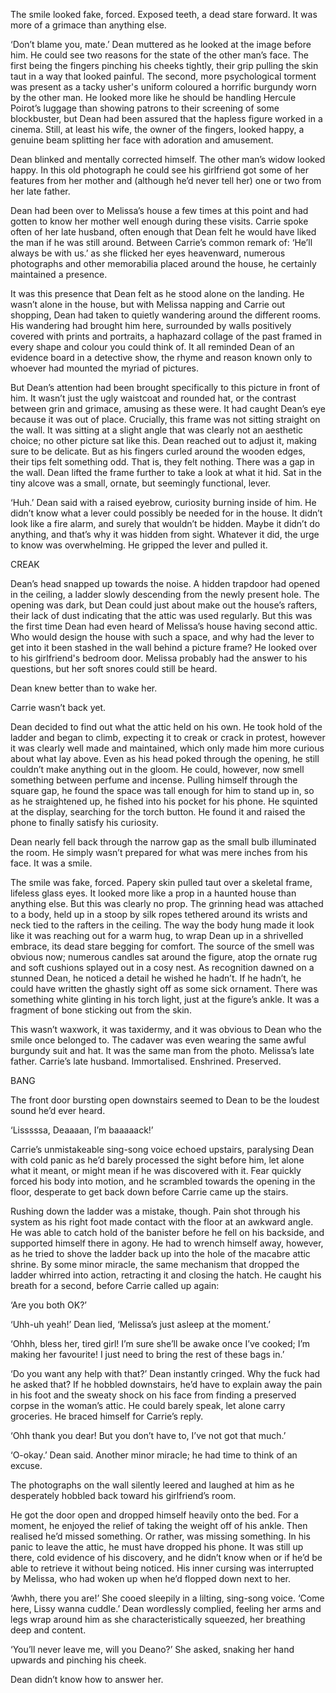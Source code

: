 The smile looked fake, forced. Exposed teeth, a dead stare forward. It was more of a grimace than anything else.  

‘Don’t blame you, mate.’ Dean muttered as he looked at the image before him. He could see two reasons for the state of the other man’s face. The first being the fingers pinching his cheeks tightly, their grip pulling the skin taut in a way that looked painful. The second, more psychological torment was present as a tacky usher's uniform coloured a horrific burgundy worn by the other man. He looked more like he should be handling Hercule Poirot’s luggage than showing patrons to their screening of some blockbuster, but Dean had been assured that the hapless figure worked in a cinema. Still, at least his wife, the owner of the fingers, looked happy, a genuine beam splitting her face with adoration and amusement. 

Dean blinked and mentally corrected himself. The other man’s widow looked happy. In this old photograph he could see his girlfriend got some of her features from her mother and (although he’d never tell her) one or two from her late father.  

Dean had been over to Melissa’s house a few times at this point and had gotten to know her mother well enough during these visits. Carrie spoke often of her late husband, often enough that Dean felt he would have liked the man if he was still around. Between Carrie’s common remark of: ‘He’ll always be with us.’ as she flicked her eyes heavenward, numerous photographs and other memorabilia placed around the house, he certainly maintained a presence. 

It was this presence that Dean felt as he stood alone on the landing. He wasn’t alone in the house, but with Melissa napping and Carrie out shopping, Dean had taken to quietly wandering around the different rooms. His wandering had brought him here, surrounded by walls positively covered with prints and portraits, a haphazard collage of the past framed in every shape and colour you could think of. It all reminded Dean of an evidence board in a detective show, the rhyme and reason known only to whoever had mounted the myriad of pictures. 

But Dean’s attention had been brought specifically to this picture in front of him. It wasn’t just the ugly waistcoat and rounded hat, or the contrast between grin and grimace, amusing as these were. It had caught Dean’s eye because it was out of place. Crucially, this frame was not sitting straight on the wall. It was sitting at a slight angle that was clearly not an aesthetic choice; no other picture sat like this. Dean reached out to adjust it, making sure to be delicate. But as his fingers curled around the wooden edges, their tips felt something odd. That is, they felt nothing. There was a gap in the wall. Dean lifted the frame further to take a look at what it hid. Sat in the tiny alcove was a small, ornate, but seemingly functional, lever.  

‘Huh.’ Dean said with a raised eyebrow, curiosity burning inside of him. He didn’t know what a lever could possibly be needed for in the house. It didn’t look like a fire alarm, and surely that wouldn’t be hidden. Maybe it didn’t do anything, and that’s why it was hidden from sight. Whatever it did, the urge to know was overwhelming. He gripped the lever and pulled it.  

CREAK 

Dean’s head snapped up towards the noise. A hidden trapdoor had opened in the ceiling, a ladder slowly descending from the newly present hole. The opening was dark, but Dean could just about make out the house’s rafters, their lack of dust indicating that the attic was used regularly. But this was the first time Dean had even heard of Melissa’s house having second attic. Who would design the house with such a space, and why had the lever to get into it been stashed in the wall behind a picture frame? He looked over to his girlfriend's bedroom door. Melissa probably had the answer to his questions, but her soft snores could still be heard.  

Dean knew better than to wake her. 

Carrie wasn’t back yet.  

Dean decided to find out what the attic held on his own. He took hold of the ladder and began to climb, expecting it to creak or crack in protest, however it was clearly well made and maintained, which only made him more curious about what lay above. Even as his head poked through the opening, he still couldn’t make anything out in the gloom. He could, however, now smell something between perfume and incense. Pulling himself through the square gap, he found the space was tall enough for him to stand up in, so as he straightened up, he fished into his pocket for his phone. He squinted at the display, searching for the torch button. He found it and raised the phone to finally satisfy his curiosity. 

Dean nearly fell back through the narrow gap as the small bulb illuminated the room. He simply wasn’t prepared for what was mere inches from his face. It was a smile. 

The smile was fake, forced. Papery skin pulled taut over a skeletal frame, lifeless glass eyes. It looked more like a prop in a haunted house than anything else. But this was clearly no prop. The grinning head was attached to a body, held up in a stoop by silk ropes tethered around its wrists and neck tied to the rafters in the ceiling. The way the body hung made it look like it was reaching out for a warm hug, to wrap Dean up in a shrivelled embrace, its dead stare begging for comfort. The source of the smell was obvious now; numerous candles sat around the figure, atop the ornate rug and soft cushions splayed out in a cosy nest. As recognition dawned on a stunned Dean, he noticed a detail he wished he hadn’t. If he hadn’t, he could have written the ghastly sight off as some sick ornament. There was something white glinting in his torch light, just at the figure’s ankle. It was a fragment of bone sticking out from the skin. 

This wasn’t waxwork, it was taxidermy, and it was obvious to Dean who the smile once belonged to. The cadaver was even wearing the same awful burgundy suit and hat. It was the same man from the photo. Melissa’s late father. Carrie’s late husband. Immortalised. Enshrined. Preserved.  

BANG 

The front door bursting open downstairs seemed to Dean to be the loudest sound he’d ever heard. 

‘Lisssssa, Deaaaan, I’m baaaaack!’  

Carrie’s unmistakeable sing-song voice echoed upstairs, paralysing Dean with cold panic as he’d barely processed the sight before him, let alone what it meant, or might mean if he was discovered with it. Fear quickly forced his body into motion, and he scrambled towards the opening in the floor, desperate to get back down before Carrie came up the stairs. 

Rushing down the ladder was a mistake, though. Pain shot through his system as his right foot made contact with the floor at an awkward angle. He was able to catch hold of the banister before he fell on his backside, and supported himself there in agony. He had to wrench himself away, however, as he tried to shove the ladder back up into the hole of the macabre attic shrine. By some minor miracle, the same mechanism that dropped the ladder whirred into action, retracting it and closing the hatch. He caught his breath for a second, before Carrie called up again: 

‘Are you both OK?’  

‘Uhh-uh yeah!’ Dean lied, ‘Melissa’s just asleep at the moment.’ 

‘Ohhh, bless her, tired girl! I’m sure she’ll be awake once I’ve cooked; I’m making her favourite! I just need to bring the rest of these bags in.’ 

‘Do you want any help with that?’ Dean instantly cringed. Why the fuck had he asked that? If he hobbled downstairs, he’d have to explain away the pain in his foot and the sweaty shock on his face from finding a preserved corpse in the woman’s attic. He could barely speak, let alone carry groceries. He braced himself for Carrie’s reply. 

‘Ohh thank you dear! But you don’t have to, I’ve not got that much.’ 

‘O-okay.’ Dean said. Another minor miracle; he had time to think of an excuse. 

The photographs on the wall silently leered and laughed at him as he desperately hobbled back toward his girlfriend’s room.  

He got the door open and dropped himself heavily onto the bed. For a moment, he enjoyed the relief of taking the weight off of his ankle. Then realised he’d missed something. Or rather, was missing something. In his panic to leave the attic, he must have dropped his phone. It was still up there, cold evidence of his discovery, and he didn’t know when or if he’d be able to retrieve it without being noticed. His inner cursing was interrupted by Melissa, who had woken up when he’d flopped down next to her.  

‘Awhh, there you are!’ She cooed sleepily in a lilting, sing-song voice. ‘Come here, Lissy wanna cuddle.’ Dean wordlessly complied, feeling her arms and legs wrap around him as she characteristically squeezed, her breathing deep and content.  

‘You’ll never leave me, will you Deano?’ She asked, snaking her hand upwards and pinching his cheek. 

Dean didn’t know how to answer her.